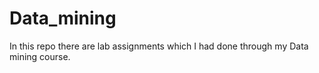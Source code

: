 # Data_mining

In this repo there are lab assignments which I had done through my Data mining course.

